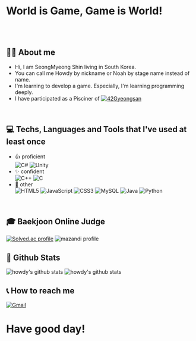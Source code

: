 <!--
**HW-Howdy/HW-Howdy** is a ✨ _special_ ✨ repository because its `README.md` (this file) appears on your GitHub profile.

Here are some ideas to get you started:

- 🔭 I’m currently working on ...
- 🌱 I’m currently learning ...
- 👯 I’m looking to collaborate on ...
- 🤔 I’m looking for help with ...
- 💬 Ask me about ...
- 📫 How to reach me: ...
- 😄 Pronouns: ...
- ⚡ Fun fact: ...
-->

# World is Game, Game is World!
<br>
<br>


## 👨‍💻 About me

  - Hi, I am SeongMyeong Shin living in South Korea.
  - You can call me Howdy by nickname or Noah by stage name instead of name.
  - I'm learning to develop a game. Especially, I'm learning programming deeply.
  - I have participated as a Pisciner of <a href="https://www.42gyeongsan.kr/en/main.do">![42Gyeongsan](https://img.shields.io/badge/42Gyeongsan-%23000000.svg?style=for-the-badge&logo=42&logoColor=white)</a>
<br>


## 💻 Techs, Languages and Tools that I've used at least once

  - 👍 proficient<br>
    ![C#](https://img.shields.io/badge/c%23-%23239120.svg?style=for-the-badge&logo=csharp&logoColor=white)
    ![Unity](https://img.shields.io/badge/unity-%23000000.svg?style=for-the-badge&logo=unity&logoColor=white)
  - ✨ confident<br>
    ![C++](https://img.shields.io/badge/c++-%2300599C.svg?style=for-the-badge&logo=c%2B%2B&logoColor=white)
    ![C](https://img.shields.io/badge/c-%2300599C.svg?style=for-the-badge&logo=c&logoColor=white)
  - 📖 other<br>
    ![HTML5](https://img.shields.io/badge/html5-%23E34F26.svg?style=for-the-badge&logo=html5&logoColor=white)
    ![JavaScript](https://img.shields.io/badge/javascript-%23323330.svg?style=for-the-badge&logo=javascript&logoColor=%23F7DF1E)
    ![CSS3](https://img.shields.io/badge/css3-%231572B6.svg?style=for-the-badge&logo=css3&logoColor=white)
    ![MySQL](https://img.shields.io/badge/mysql-%23FFFFFF.svg?style=for-the-badge&logo=mysql&logoColor=blue)
    ![Java](https://img.shields.io/badge/java-%23ED8B00.svg?style=for-the-badge&logo=openjdk&logoColor=white)
    ![Python](https://img.shields.io/badge/python-3670A0?style=for-the-badge&logo=python&logoColor=ffdd54)
<br>


## 🎓 Baekjoon Online Judge

  [![Solved.ac profile](http://mazassumnida.wtf/api/v2/generate_badge?boj=howdy)](https://solved.ac/howdy)
  ![mazandi profile](http://mazandi.herokuapp.com/api?handle=howdy&theme=dark)
<br>


## 📌 Github Stats

  ![howdy's github stats](https://github-readme-stats.vercel.app/api?username=HW-Howdy&theme=dark)
  ![howdy's github stats](https://github-readme-stats.vercel.app/api/top-langs/?username=HW-Howdy&show_icons=true&layout=pie&theme=dark&hide=ASP.NET)
<br>


## 📞 How to reach me
  <a href="mailto:howdy3952@gmail.com">![Gmail](https://img.shields.io/badge/Gmail-D14836?style=for-the-badge&logo=gmail&logoColor=white)</a>
<br>


# Have good day! 
